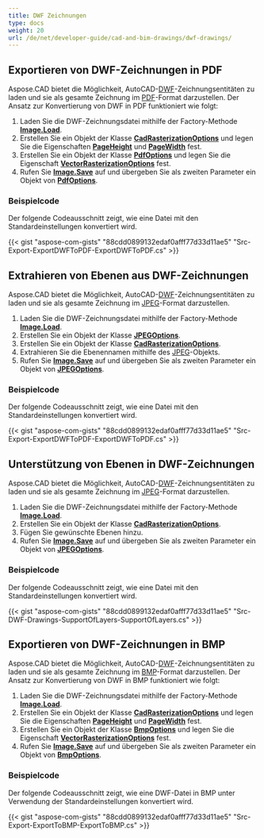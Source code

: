 ```yaml
---
title: DWF Zeichnungen
type: docs
weight: 20
url: /de/net/developer-guide/cad-and-bim-drawings/dwf-drawings/
---
```


## **Exportieren von DWF-Zeichnungen in PDF**

Aspose.CAD bietet die Möglichkeit, AutoCAD-[DWF](https://docs.fileformat.com/cad/dwf/)-Zeichnungsentitäten zu laden und sie als gesamte Zeichnung im [PDF](https://docs.fileformat.com/pdf/)-Format darzustellen. Der Ansatz zur Konvertierung von DWF in PDF funktioniert wie folgt:

1. Laden Sie die DWF-Zeichnungsdatei mithilfe der Factory-Methode [**Image.Load**](https://reference.aspose.com/cad/net/aspose.cad.image/load/methods/2).
1. Erstellen Sie ein Objekt der Klasse [**CadRasterizationOptions**](https://reference.aspose.com/cad/net/aspose.cad.imageoptions/cadrasterizationoptions) und legen Sie die Eigenschaften [**PageHeight**](https://reference.aspose.com/cad/net/aspose.cad.imageoptions/vectorrasterizationoptions/properties/pageheight) und [**PageWidth**](https://reference.aspose.com/cad/net/aspose.cad.imageoptions/vectorrasterizationoptions/properties/pagewidth) fest.
1. Erstellen Sie ein Objekt der Klasse [**PdfOptions**](https://reference.aspose.com/cad/net/aspose.cad.imageoptions/pdfoptions) und legen Sie die Eigenschaft [**VectorRasterizationOptions**](https://reference.aspose.com/cad/net/aspose.cad.imageoptions/vectorrasterizationoptions) fest.
1. Rufen Sie [**Image.Save**](https://reference.aspose.com/cad/net/aspose.cad/image/methods/save/index) auf und übergeben Sie als zweiten Parameter ein Objekt von [**PdfOptions**](https://reference.aspose.com/cad/net/aspose.cad.imageoptions/pdfoptions).

### Beispielcode

Der folgende Codeausschnitt zeigt, wie eine Datei mit den Standardeinstellungen konvertiert wird.

{{< gist "aspose-com-gists" "88cdd0899132edaf0afff77d33d11ae5" "Src-Export-ExportDWFToPDF-ExportDWFToPDF.cs" >}}

## **Extrahieren von Ebenen aus DWF-Zeichnungen**

Aspose.CAD bietet die Möglichkeit, AutoCAD-[DWF](https://docs.fileformat.com/cad/dwf/)-Zeichnungsentitäten zu laden und sie als gesamte Zeichnung im [JPEG](https://docs.fileformat.com/image/jpeg/)-Format darzustellen.

1. Laden Sie die DWF-Zeichnungsdatei mithilfe der Factory-Methode [**Image.Load**](https://reference.aspose.com/cad/net/aspose.cad.image/load/methods/2).
1. Erstellen Sie ein Objekt der Klasse [**JPEGOptions**](https://reference.aspose.com/cad/net/aspose.cad.imageoptions/jpegoptions).
1. Erstellen Sie ein Objekt der Klasse [**CadRasterizationOptions**](https://reference.aspose.com/cad/net/aspose.cad.imageoptions/cadrasterizationoptions).
1. Extrahieren Sie die Ebenennamen mithilfe des [JPEG](https://docs.fileformat.com/image/jpeg/)-Objekts.
1. Rufen Sie [**Image.Save**](https://reference.aspose.com/cad/net/aspose.cad/image/methods/save/index) auf und übergeben Sie als zweiten Parameter ein Objekt von [**JPEGOptions**](https://reference.aspose.com/cad/net/aspose.cad.imageoptions/jpegoptions).

### Beispielcode

Der folgende Codeausschnitt zeigt, wie eine Datei mit den Standardeinstellungen konvertiert wird.

{{< gist "aspose-com-gists" "88cdd0899132edaf0afff77d33d11ae5" "Src-Export-ExportDWFToPDF-ExportDWFToPDF.cs" >}}

## **Unterstützung von Ebenen in DWF-Zeichnungen**

Aspose.CAD bietet die Möglichkeit, AutoCAD-[DWF](https://docs.fileformat.com/cad/dwf/)-Zeichnungsentitäten zu laden und sie als gesamte Zeichnung im [JPEG](https://docs.fileformat.com/image/jpeg/)-Format darzustellen.

1. Laden Sie die DWF-Zeichnungsdatei mithilfe der Factory-Methode [**Image.Load**](https://reference.aspose.com/cad/net/aspose.cad.image/load/methods/2).
1. Erstellen Sie ein Objekt der Klasse [**CadRasterizationOptions**](https://reference.aspose.com/cad/net/aspose.cad.imageoptions/cadrasterizationoptions).
1. Fügen Sie gewünschte Ebenen hinzu.
1. Rufen Sie [**Image.Save**](https://reference.aspose.com/cad/net/aspose.cad/image/methods/save/index) auf und übergeben Sie als zweiten Parameter ein Objekt von [**JPEGOptions**](https://reference.aspose.com/cad/net/aspose.cad.imageoptions/jpegoptions).

### Beispielcode

Der folgende Codeausschnitt zeigt, wie eine Datei mit den Standardeinstellungen konvertiert wird.

{{< gist "aspose-com-gists" "88cdd0899132edaf0afff77d33d11ae5" "Src-DWF-Drawings-SupportOfLayers-SupportOfLayers.cs" >}}

## **Exportieren von DWF-Zeichnungen in BMP**

Aspose.CAD bietet die Möglichkeit, AutoCAD-[DWF](https://docs.fileformat.com/cad/dwf/)-Zeichnungsentitäten zu laden und sie als gesamte Zeichnung im [BMP](https://docs.fileformat.com/image/bmp/)-Format darzustellen. Der Ansatz zur Konvertierung von DWF in BMP funktioniert wie folgt:

1. Laden Sie die DWF-Zeichnungsdatei mithilfe der Factory-Methode [**Image.Load**](https://reference.aspose.com/cad/net/aspose.cad.image/load/methods/2).
1. Erstellen Sie ein Objekt der Klasse [**CadRasterizationOptions**](https://reference.aspose.com/cad/net/aspose.cad.imageoptions/cadrasterizationoptions) und legen Sie die Eigenschaften [**PageHeight**](https://reference.aspose.com/cad/net/aspose.cad.imageoptions/vectorrasterizationoptions/properties/pageheight) und [**PageWidth**](https://reference.aspose.com/cad/net/aspose.cad.imageoptions/vectorrasterizationoptions/properties/pagewidth) fest.
1. Erstellen Sie ein Objekt der Klasse [**BmpOptions**](https://reference.aspose.com/cad/net/aspose.cad.imageoptions/bmpoptions) und legen Sie die Eigenschaft [**VectorRasterizationOptions**](https://reference.aspose.com/cad/net/aspose.cad.imageoptions/vectorrasterizationoptions) fest.
1. Rufen Sie [**Image.Save**](https://reference.aspose.com/cad/net/aspose.cad/image/methods/save/index) auf und übergeben Sie als zweiten Parameter ein Objekt von [**BmpOptions**](https://reference.aspose.com/cad/net/aspose.cad.imageoptions/bmpoptions).

### Beispielcode

Der folgende Codeausschnitt zeigt, wie eine DWF-Datei in BMP unter Verwendung der Standardeinstellungen konvertiert wird.

{{< gist "aspose-com-gists" "88cdd0899132edaf0afff77d33d11ae5" "Src-Export-ExportToBMP-ExportToBMP.cs" >}}
